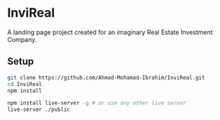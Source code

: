 # InviReal
A landing page project created for an imaginary Real Estate Investment Company.

## Setup

```bash
git clone https://github.com/Ahmad-Mohamad-Ibrahim/InviReal.git
cd InviReal
npm install
```

```bash
npm install live-server -g # or use any other live server
live-server ./public
```
